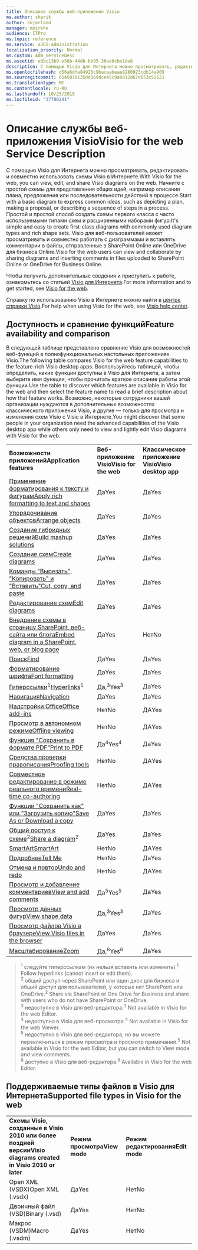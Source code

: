 ```yaml
---
title: Описание службы веб-приложения Visio
ms.author: sharik
author: skjerland
manager: mnirkhe
audience: ITPro
ms.topic: reference
ms.service: o365-administration
localization_priority: Normal
ms.custom: Adm_ServiceDesc
ms.assetid: e0bc13b9-e56b-44db-bb95-36ae6cbe1da8
description: С помощью Visio для Интернета можно просматривать, редактировать и совместно использовать схемы Visio в Интернете.
ms.openlocfilehash: d56a6dfa84925c9bacaabeae8280923cdb14a909
ms.sourcegitcommit: 05458701350d269dce45c9a0812d67d653c52621
ms.translationtype: MT
ms.contentlocale: ru-RU
ms.lasthandoff: 10/25/2019
ms.locfileid: "37700241"
---
```

# <a name="visio-for-the-web-service-description"></a><span data-ttu-id="b84b8-103">Описание службы веб-приложения Visio</span><span class="sxs-lookup"><span data-stu-id="b84b8-103">Visio for the web Service Description</span></span>

<span data-ttu-id="b84b8-104">С помощью Visio для Интернета можно просматривать, редактировать и совместно использовать схемы Visio в Интернете.</span><span class="sxs-lookup"><span data-stu-id="b84b8-104">With Visio for the web, you can view, edit, and share Visio diagrams on the web.</span></span> <span data-ttu-id="b84b8-105">Начните с простой схемы для представления общих идей, например описания плана, предложения или последовательности действий в процессе.</span><span class="sxs-lookup"><span data-stu-id="b84b8-105">Start with a basic diagram to express common ideas, such as depicting a plan, making a proposal, or describing a sequence of steps in a process.</span></span> <span data-ttu-id="b84b8-106">Простой и простой способ создать схемы первого класса с часто используемыми типами схем и расширенными наборами фигур.</span><span class="sxs-lookup"><span data-stu-id="b84b8-106">It's simple and easy to create first-class diagrams with commonly used diagram types and rich shape sets.</span></span> <span data-ttu-id="b84b8-107">Visio для веб-пользователей может просматривать и совместно работать с диаграммами и вставлять комментарии в файлы, отправленные в SharePoint Online или OneDrive для бизнеса Online.</span><span class="sxs-lookup"><span data-stu-id="b84b8-107">Visio for the web users can view and collaborate by sharing diagrams and inserting comments in files uploaded to SharePoint Online or OneDrive for Business Online.</span></span>
  
<span data-ttu-id="b84b8-108">Чтобы получить дополнительные сведения и приступить к работе, ознакомьтесь со статьей [Visio для Интернета](https://products.office.com/en-US/visio/visio-online).</span><span class="sxs-lookup"><span data-stu-id="b84b8-108">For more information and to get started, see [Visio for the web](https://products.office.com/en-US/visio/visio-online).</span></span>
  
<span data-ttu-id="b84b8-109">Справку по использованию Visio в Интернете можно найти в [центре справки Visio](https://support.office.com/visio).</span><span class="sxs-lookup"><span data-stu-id="b84b8-109">For help when using Visio for the web, see [Visio help center](https://support.office.com/visio).</span></span>
  
## <a name="feature-availability-and-comparison"></a><span data-ttu-id="b84b8-110">Доступность и сравнение функций</span><span class="sxs-lookup"><span data-stu-id="b84b8-110">Feature availability and comparison</span></span>

<span data-ttu-id="b84b8-111">В следующей таблице представлено сравнение Visio для возможностей веб-функций в полнофункциональных настольных приложениях Visio.</span><span class="sxs-lookup"><span data-stu-id="b84b8-111">The following table compares Visio for the web feature capabilities to the feature-rich Visio desktop apps.</span></span> <span data-ttu-id="b84b8-112">Воспользуйтесь таблицей, чтобы определить, какие функции доступны в Visio для Интернета, а затем выберите имя функции, чтобы прочитать краткое описание работы этой функции.</span><span class="sxs-lookup"><span data-stu-id="b84b8-112">Use the table to discover which features are available in Visio for the web and then select the feature name to read a brief description about how that feature works.</span></span> <span data-ttu-id="b84b8-113">Возможно, некоторые сотрудники вашей организации нуждаются в дополнительных возможностях классического приложения Visio, а другие — только для просмотра и изменения схем Visio с Visio в Интернете.</span><span class="sxs-lookup"><span data-stu-id="b84b8-113">You might discover that some people in your organization need the advanced capabilities of the Visio desktop app while others only need to view and lightly edit Visio diagrams with Visio for the web.</span></span> 
  
||||
|:-----|:-----|:-----|
|<span data-ttu-id="b84b8-114">**Возможности приложений**</span><span class="sxs-lookup"><span data-stu-id="b84b8-114">**Application features**</span></span> <br/> |<span data-ttu-id="b84b8-115">**Веб-приложение Visio**</span><span class="sxs-lookup"><span data-stu-id="b84b8-115">**Visio for the web**</span></span> <br/> |<span data-ttu-id="b84b8-116">**Классическое приложение Visio**</span><span class="sxs-lookup"><span data-stu-id="b84b8-116">**Visio desktop app**</span></span> <br/> |
|[<span data-ttu-id="b84b8-117">Применение форматирования к тексту и фигурам</span><span class="sxs-lookup"><span data-stu-id="b84b8-117">Apply rich formatting to text and shapes</span></span>](visio-online.md#apply-rich-formatting-to-text-and-shapes) <br/> |<span data-ttu-id="b84b8-118">Да</span><span class="sxs-lookup"><span data-stu-id="b84b8-118">Yes</span></span>  <br/> |<span data-ttu-id="b84b8-119">Да</span><span class="sxs-lookup"><span data-stu-id="b84b8-119">Yes</span></span>  <br/> |
|[<span data-ttu-id="b84b8-120">Упорядочивание объектов</span><span class="sxs-lookup"><span data-stu-id="b84b8-120">Arrange objects</span></span>](visio-online.md#arrange-objects) <br/> |<span data-ttu-id="b84b8-121">Да</span><span class="sxs-lookup"><span data-stu-id="b84b8-121">Yes</span></span>  <br/> |<span data-ttu-id="b84b8-122">Да</span><span class="sxs-lookup"><span data-stu-id="b84b8-122">Yes</span></span>  <br/> |
|[<span data-ttu-id="b84b8-123">Создание гибридных решений</span><span class="sxs-lookup"><span data-stu-id="b84b8-123">Build mashup solutions</span></span>](visio-online.md#build-mashup-solutions) <br/> |<span data-ttu-id="b84b8-124">Да</span><span class="sxs-lookup"><span data-stu-id="b84b8-124">Yes</span></span>  <br/> |<span data-ttu-id="b84b8-125">Да</span><span class="sxs-lookup"><span data-stu-id="b84b8-125">Yes</span></span>  <br/> |
|[<span data-ttu-id="b84b8-126">Создание схем</span><span class="sxs-lookup"><span data-stu-id="b84b8-126">Create diagrams</span></span>](visio-online.md#create-diagrams) <br/> |<span data-ttu-id="b84b8-127">Да</span><span class="sxs-lookup"><span data-stu-id="b84b8-127">Yes</span></span>  <br/> |<span data-ttu-id="b84b8-128">Да</span><span class="sxs-lookup"><span data-stu-id="b84b8-128">Yes</span></span>  <br/> |
|[<span data-ttu-id="b84b8-129">Команды "Вырезать", "Копировать" и "Вставить"</span><span class="sxs-lookup"><span data-stu-id="b84b8-129">Cut, copy, and paste</span></span>](visio-online.md#cut-copy-and-paste) <br/> |<span data-ttu-id="b84b8-130">Да</span><span class="sxs-lookup"><span data-stu-id="b84b8-130">Yes</span></span>  <br/> |<span data-ttu-id="b84b8-131">Да</span><span class="sxs-lookup"><span data-stu-id="b84b8-131">Yes</span></span>  <br/> |
|[<span data-ttu-id="b84b8-132">Редактирование схем</span><span class="sxs-lookup"><span data-stu-id="b84b8-132">Edit diagrams</span></span>](visio-online.md#edit-diagrams) <br/> |<span data-ttu-id="b84b8-133">Да</span><span class="sxs-lookup"><span data-stu-id="b84b8-133">Yes</span></span>  <br/> |<span data-ttu-id="b84b8-134">Да</span><span class="sxs-lookup"><span data-stu-id="b84b8-134">Yes</span></span>  <br/> |
|[<span data-ttu-id="b84b8-135">Внедрение схемы в страницу SharePoint, веб-сайта или блога</span><span class="sxs-lookup"><span data-stu-id="b84b8-135">Embed diagram in a SharePoint, web, or blog page</span></span>](visio-online.md#embed-diagram-in-a-sharepoint-web-or-blog-page) <br/> |<span data-ttu-id="b84b8-136">Да</span><span class="sxs-lookup"><span data-stu-id="b84b8-136">Yes</span></span>  <br/> |<span data-ttu-id="b84b8-137">Нет</span><span class="sxs-lookup"><span data-stu-id="b84b8-137">No</span></span>  <br/> |
|[<span data-ttu-id="b84b8-138">Поиск</span><span class="sxs-lookup"><span data-stu-id="b84b8-138">Find</span></span>](visio-online.md#find) <br/> |<span data-ttu-id="b84b8-139">Да</span><span class="sxs-lookup"><span data-stu-id="b84b8-139">Yes</span></span>  <br/> |<span data-ttu-id="b84b8-140">Да</span><span class="sxs-lookup"><span data-stu-id="b84b8-140">Yes</span></span>  <br/> |
|[<span data-ttu-id="b84b8-141">Форматирование шрифта</span><span class="sxs-lookup"><span data-stu-id="b84b8-141">Font formatting</span></span>](visio-online.md#font-formatting) <br/> |<span data-ttu-id="b84b8-142">Да</span><span class="sxs-lookup"><span data-stu-id="b84b8-142">Yes</span></span>  <br/> |<span data-ttu-id="b84b8-143">Да</span><span class="sxs-lookup"><span data-stu-id="b84b8-143">Yes</span></span>  <br/> |
|<span data-ttu-id="b84b8-144">[Гиперссылки](visio-online.md#hyperlinks)<sup>1</sup></span><span class="sxs-lookup"><span data-stu-id="b84b8-144">[Hyperlinks](visio-online.md#hyperlinks)<sup>1</sup></span></span> <br/> |<span data-ttu-id="b84b8-145">Да,<sup>3</sup></span><span class="sxs-lookup"><span data-stu-id="b84b8-145">Yes<sup>3</sup></span></span> <br/> |<span data-ttu-id="b84b8-146">Да</span><span class="sxs-lookup"><span data-stu-id="b84b8-146">Yes</span></span>  <br/> |
|[<span data-ttu-id="b84b8-147">Навигация</span><span class="sxs-lookup"><span data-stu-id="b84b8-147">Navigation</span></span>](visio-online.md#navigation) <br/> |<span data-ttu-id="b84b8-148">Да</span><span class="sxs-lookup"><span data-stu-id="b84b8-148">Yes</span></span>  <br/> |<span data-ttu-id="b84b8-149">Да</span><span class="sxs-lookup"><span data-stu-id="b84b8-149">Yes</span></span>  <br/> |
|[<span data-ttu-id="b84b8-150">Надстройки Office</span><span class="sxs-lookup"><span data-stu-id="b84b8-150">Office add-ins</span></span>](visio-online.md#office-add-ins) <br/> |<span data-ttu-id="b84b8-151">Нет</span><span class="sxs-lookup"><span data-stu-id="b84b8-151">No</span></span>  <br/> |<span data-ttu-id="b84b8-152">ДА</span><span class="sxs-lookup"><span data-stu-id="b84b8-152">Yes</span></span>  <br/> |
|[<span data-ttu-id="b84b8-153">Просмотр в автономном режиме</span><span class="sxs-lookup"><span data-stu-id="b84b8-153">Offline viewing</span></span>](visio-online.md#offline-viewing) <br/> |<span data-ttu-id="b84b8-154">Нет</span><span class="sxs-lookup"><span data-stu-id="b84b8-154">No</span></span>  <br/> |<span data-ttu-id="b84b8-155">ДА</span><span class="sxs-lookup"><span data-stu-id="b84b8-155">Yes</span></span>  <br/> |
|[<span data-ttu-id="b84b8-156">Функция "Сохранить в формате PDF"</span><span class="sxs-lookup"><span data-stu-id="b84b8-156">Print to PDF</span></span>](visio-online.md#print-to-pdf) <br/> |<span data-ttu-id="b84b8-157">Да<sup>4</sup></span><span class="sxs-lookup"><span data-stu-id="b84b8-157">Yes<sup>4</sup></span></span> <br/> |<span data-ttu-id="b84b8-158">Да</span><span class="sxs-lookup"><span data-stu-id="b84b8-158">Yes</span></span>  <br/> |
|[<span data-ttu-id="b84b8-159">Средства проверки правописания</span><span class="sxs-lookup"><span data-stu-id="b84b8-159">Proofing tools</span></span>](visio-online.md#proofing-tools) <br/> |<span data-ttu-id="b84b8-160">Нет</span><span class="sxs-lookup"><span data-stu-id="b84b8-160">No</span></span>  <br/> |<span data-ttu-id="b84b8-161">ДА</span><span class="sxs-lookup"><span data-stu-id="b84b8-161">Yes</span></span>  <br/> |
|[<span data-ttu-id="b84b8-162">Совместное редактирование в режиме реального времени</span><span class="sxs-lookup"><span data-stu-id="b84b8-162">Real-time co-authoring</span></span>](visio-online.md#real-time-co-authoring) <br/> |<span data-ttu-id="b84b8-163">Нет</span><span class="sxs-lookup"><span data-stu-id="b84b8-163">No</span></span>  <br/> |<span data-ttu-id="b84b8-164">ДА</span><span class="sxs-lookup"><span data-stu-id="b84b8-164">Yes</span></span>  <br/> |
|[<span data-ttu-id="b84b8-165">Функции "Сохранить как" или "Загрузить копию"</span><span class="sxs-lookup"><span data-stu-id="b84b8-165">Save As or Download a copy</span></span>](visio-online.md#save-as-or-download-a-copy) <br/> |<span data-ttu-id="b84b8-166">Да</span><span class="sxs-lookup"><span data-stu-id="b84b8-166">Yes</span></span>  <br/> |<span data-ttu-id="b84b8-167">Да</span><span class="sxs-lookup"><span data-stu-id="b84b8-167">Yes</span></span>  <br/> |
|<span data-ttu-id="b84b8-168">[Общий доступ к схеме](visio-online.md#share-a-diagram)<sup>2</sup></span><span class="sxs-lookup"><span data-stu-id="b84b8-168">[Share a diagram](visio-online.md#share-a-diagram)<sup>2</sup></span></span> <br/> |<span data-ttu-id="b84b8-169">Да</span><span class="sxs-lookup"><span data-stu-id="b84b8-169">Yes</span></span>  <br/> |<span data-ttu-id="b84b8-170">Да</span><span class="sxs-lookup"><span data-stu-id="b84b8-170">Yes</span></span>  <br/> |
|[<span data-ttu-id="b84b8-171">SmartArt</span><span class="sxs-lookup"><span data-stu-id="b84b8-171">SmartArt</span></span>](visio-online.md#smartart) <br/> |<span data-ttu-id="b84b8-172">Нет</span><span class="sxs-lookup"><span data-stu-id="b84b8-172">No</span></span>  <br/> |<span data-ttu-id="b84b8-173">ДА</span><span class="sxs-lookup"><span data-stu-id="b84b8-173">Yes</span></span>  <br/> |
|[<span data-ttu-id="b84b8-174">Подробнее</span><span class="sxs-lookup"><span data-stu-id="b84b8-174">Tell Me</span></span>](visio-online.md#tell-me) <br/> |<span data-ttu-id="b84b8-175">Нет</span><span class="sxs-lookup"><span data-stu-id="b84b8-175">No</span></span>  <br/> |<span data-ttu-id="b84b8-176">Да</span><span class="sxs-lookup"><span data-stu-id="b84b8-176">Yes</span></span>  <br/> |
|[<span data-ttu-id="b84b8-177">Отмена и повтор</span><span class="sxs-lookup"><span data-stu-id="b84b8-177">Undo and redo</span></span>](visio-online.md#undo-and-redo) <br/> |<span data-ttu-id="b84b8-178">Нет</span><span class="sxs-lookup"><span data-stu-id="b84b8-178">No</span></span>  <br/> |<span data-ttu-id="b84b8-179">ДА</span><span class="sxs-lookup"><span data-stu-id="b84b8-179">Yes</span></span>  <br/> |
|[<span data-ttu-id="b84b8-180">Просмотр и добавление комментариев</span><span class="sxs-lookup"><span data-stu-id="b84b8-180">View and add comments</span></span>](visio-online.md#view-and-add-comments) <br/> |<span data-ttu-id="b84b8-181">Да<sup>5</sup></span><span class="sxs-lookup"><span data-stu-id="b84b8-181">Yes<sup>5</sup></span></span> <br/> |<span data-ttu-id="b84b8-182">Да</span><span class="sxs-lookup"><span data-stu-id="b84b8-182">Yes</span></span>  <br/> |
|[<span data-ttu-id="b84b8-183">Просмотр данных фигур</span><span class="sxs-lookup"><span data-stu-id="b84b8-183">View shape data</span></span>](visio-online.md#view-shape-data) <br/> |<span data-ttu-id="b84b8-184">Да,<sup>3</sup></span><span class="sxs-lookup"><span data-stu-id="b84b8-184">Yes<sup>3</sup></span></span> <br/> |<span data-ttu-id="b84b8-185">Да</span><span class="sxs-lookup"><span data-stu-id="b84b8-185">Yes</span></span>  <br/> |
|[<span data-ttu-id="b84b8-186">Просмотр файлов Visio в браузере</span><span class="sxs-lookup"><span data-stu-id="b84b8-186">View Visio files in the browser</span></span>](visio-online.md#view-visio-files-in-the-browser) <br/> |<span data-ttu-id="b84b8-187">Да</span><span class="sxs-lookup"><span data-stu-id="b84b8-187">Yes</span></span>  <br/> |<span data-ttu-id="b84b8-188">Да</span><span class="sxs-lookup"><span data-stu-id="b84b8-188">Yes</span></span>  <br/> |
|[<span data-ttu-id="b84b8-189">Масштабирование</span><span class="sxs-lookup"><span data-stu-id="b84b8-189">Zoom</span></span>](visio-online.md#zoom) <br/> |<span data-ttu-id="b84b8-190">Да,<sup>6</sup></span><span class="sxs-lookup"><span data-stu-id="b84b8-190">Yes<sup>6</sup></span></span> <br/> |<span data-ttu-id="b84b8-191">Да</span><span class="sxs-lookup"><span data-stu-id="b84b8-191">Yes</span></span>  <br/> |
   
> <span data-ttu-id="b84b8-192"><sup>1</sup> следуйте гиперссылкам (их нельзя вставить или изменить).</span><span class="sxs-lookup"><span data-stu-id="b84b8-192"><sup>1</sup> Follow hyperlinks (cannot insert or edit them).</span></span> 
<br/><span data-ttu-id="b84b8-193"><sup>2</sup> общий доступ через SharePoint или один диск для бизнеса и общий доступ для пользователей, у которых нет SharePoint или OneDrive.</span><span class="sxs-lookup"><span data-stu-id="b84b8-193"><sup>2</sup> Share via SharePoint or One Drive for Business and share with users who do not have SharePoint or OneDrive.</span></span> 
<br/> <span data-ttu-id="b84b8-194"><sup>3</sup> недоступно в Visio для веб-редактора.</span><span class="sxs-lookup"><span data-stu-id="b84b8-194"><sup>3</sup> Not available in Visio for the web Editor.</span></span>
<br/><span data-ttu-id="b84b8-195"><sup>4</sup> недоступно в Visio для веб-просмотра.</span><span class="sxs-lookup"><span data-stu-id="b84b8-195"><sup>4</sup> Not available in Visio for the web Viewer.</span></span> 
<br/><span data-ttu-id="b84b8-196"><sup>5</sup> недоступно в Visio для веб-редактора, но вы можете переключиться в режим просмотра и просмотр примечаний.</span><span class="sxs-lookup"><span data-stu-id="b84b8-196"><sup>5</sup> Not available in Visio for the web Editor, but you can switch to View mode and view comments.</span></span> 
<br/><span data-ttu-id="b84b8-197"><sup>6</sup> доступно в Visio для веб-редактора.</span><span class="sxs-lookup"><span data-stu-id="b84b8-197"><sup>6</sup> Available in Visio for the web Editor.</span></span> 
  
## <a name="supported-file-types-in-visio-for-the-web"></a><span data-ttu-id="b84b8-198">Поддерживаемые типы файлов в Visio для Интернета</span><span class="sxs-lookup"><span data-stu-id="b84b8-198">Supported file types in Visio for the web</span></span>

||||
|:-----|:-----|:-----|
|<span data-ttu-id="b84b8-199">**Схемы Visio, созданные в Visio 2010 или более поздней версии**</span><span class="sxs-lookup"><span data-stu-id="b84b8-199">**Visio diagrams created in Visio 2010 or later**</span></span> <br/> |<span data-ttu-id="b84b8-200">**Режим просмотра**</span><span class="sxs-lookup"><span data-stu-id="b84b8-200">**View mode**</span></span> <br/> |<span data-ttu-id="b84b8-201">**Режим редактирования**</span><span class="sxs-lookup"><span data-stu-id="b84b8-201">**Edit mode**</span></span> <br/> |
|<span data-ttu-id="b84b8-202">Open XML (VSDX)</span><span class="sxs-lookup"><span data-stu-id="b84b8-202">Open XML (.vsdx)</span></span>  <br/> |<span data-ttu-id="b84b8-203">Да</span><span class="sxs-lookup"><span data-stu-id="b84b8-203">Yes</span></span>  <br/> |<span data-ttu-id="b84b8-204">Нет</span><span class="sxs-lookup"><span data-stu-id="b84b8-204">No</span></span>  <br/> |
|<span data-ttu-id="b84b8-205">Двоичный файл (VSD)</span><span class="sxs-lookup"><span data-stu-id="b84b8-205">Binary (.vsd)</span></span>  <br/> |<span data-ttu-id="b84b8-206">Да</span><span class="sxs-lookup"><span data-stu-id="b84b8-206">Yes</span></span>  <br/> |<span data-ttu-id="b84b8-207">Нет</span><span class="sxs-lookup"><span data-stu-id="b84b8-207">No</span></span>  <br/> |
|<span data-ttu-id="b84b8-208">Макрос (VSDM)</span><span class="sxs-lookup"><span data-stu-id="b84b8-208">Macro (.vsdm)</span></span>  <br/> |<span data-ttu-id="b84b8-209">Да</span><span class="sxs-lookup"><span data-stu-id="b84b8-209">Yes</span></span>  <br/> |<span data-ttu-id="b84b8-210">Нет</span><span class="sxs-lookup"><span data-stu-id="b84b8-210">No</span></span>  <br/> |
   

